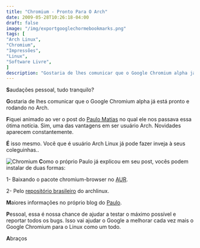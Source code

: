 ```yaml
---
title: "Chromium - Pronto Para O Arch"
date: 2009-05-28T10:26:18-04:00
draft: false
image: "/img/exportgooglechormebookmarks.png"
tags: [
"Arch Linux",
"Chromium",
"Impressões",
"Linux",
"Software Livre",
]
description: "Gostaria de lhes comunicar que o Google Chromium alpha já está pronto e rodando no Arch."
---
```

**S**audações pessoal, tudo tranquilo?

**G**ostaria de lhes comunicar que o Google Chromium alpha já está pronto e rodando no Arch.

**F**iquei animado ao ver o post do [Paulo Matias](https://matias.archlinux-br.org/archives/736) no qual ele nos passava essa ótima notícia. Sim, uma das vantagens em ser usuário Arch. Novidades aparecem constantemente.

**É** isso mesmo. Você que é usuário Arch Linux já pode fazer inveja à seus coleguinhas..

![Chromium](/img/chromiumprint.png)
**C**omo o próprio Paulo já explicou em seu post, vocês podem instalar de duas formas:

1- Baixando o pacote chromium-browser no [AUR](https://aur.archlinux.org/packages.php?ID=24266).

2- Pelo [repositório brasileiro](https://www.vivaolinux.com.br/dica/Adicionando-o-repositorio-brasileiro-no-ArchLinux) do archlinux.

**M**aiores informações no próprio blog do [Paulo](https://matias.archlinux-br.org/archives/736).

**P**essoal, essa é nossa chance de ajudar a testar o máximo possível e reportar todos os bugs. Isso vai ajudar o Google a melhorar cada vez mais o Google Chromium para o Linux como um todo.

**A**braços
